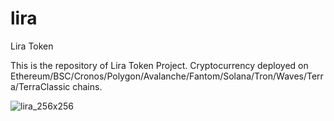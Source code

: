 # lira
Lira Token

This is the repository of Lira Token Project.
Cryptocurrency deployed on Ethereum/BSC/Cronos/Polygon/Avalanche/Fantom/Solana/Tron/Waves/Terra/TerraClassic chains.

![lira_256x256](https://user-images.githubusercontent.com/7435480/182617863-704f1f17-9045-4f1a-8088-fe90c5554961.png)
